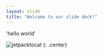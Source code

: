 ```yaml
---
layout: slide
title: "Welcome to our slide deck!"
---
```


'hello world'

![jetpacktocat](https://octodex.github.com/images/jetpacktocat.png)
{: .center}
